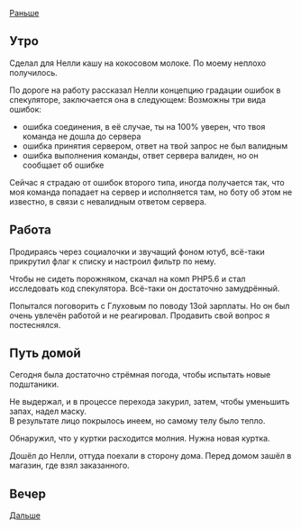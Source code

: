 [Раньше](2021.01.18.md)  
## Утро
Сделал для Нелли кашу на кокосовом молоке. По моему неплохо получилось.

По дороге на работу рассказал Нелли концепцию градации ошибок в спекуляторе, заключается она в следующем:
Возможны три вида ошибок:
 - ошибка соединения, в её случае, ты на 100% уверен, что твоя команда не дошла до сервера
 - ошибка принятия сервером, ответ на твой запрос не был валидным
 - ошибка выполнения команды, ответ сервера валиден, но он сообщает об ошибке

Сейчас я страдаю от ошибок второго типа, иногда получается так, что моя команда попадает на сервер и исполняется там, но боту об этом не известно, в связи с невалидным ответом сервера.
## Работа
Продираясь через социалочки и звучащий фоном ютуб, всё-таки прикрутил флаг к списку и настроил фильтр по нему.

Чтобы не сидеть порожняком, скачал на комп PHP5.6 и стал исследовать код спекулятора. Всё-таки он достаточно замудрённый.

Попытался поговорить с Глуховым по поводу 13ой зарплаты. Но он был очень увлечён работой и не реагировал. Продавить свой вопрос я постеснялся.
## Путь домой
Сегодня была достаточно стрёмная погода, чтобы испытать новые подштаники.

Не выдержал, и в процессе перехода закурил, затем, чтобы уменьшить запах, надел маску.  
В результате лицо покрылось инеем, но самому телу было тепло.

Обнаружил, что у куртки расходится молния. Нужна новая куртка.

Дошёл до Нелли, оттуда поехали в сторону дома. Перед домом зашёл в магазин, где взял заказанного.
## Вечер

[Дальше](2021.01.20.md)
